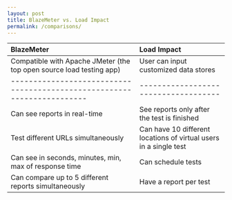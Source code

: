 ```yaml
---
layout: post
title: BlazeMeter vs. Load Impact
permalink: /comparisons/
---
```

|  BlazeMeter  |  Load Impact  |
|:-------|:-------|
| Compatible with Apache JMeter (the top open source load testing app) | User can input customized data stores |
|-----------------------------------------------------------------------| ------------------------------------|
| Can see reports in real-time  | See reports only after the test is finished |
| Test different URLs simultaneously  | Can have 10 different locations of virtual users in a single test |
| Can see in seconds, minutes, min, max of response time | Can schedule tests |
| Can compare up to 5 different reports simultaneously |  Have a report per test |

